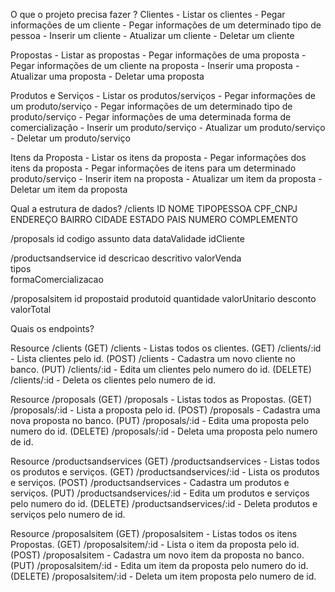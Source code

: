 O  que o projeto precisa fazer ?
 Clientes
			- Listar os clientes
			- Pegar informações de um cliente
			- Pegar informações de um determinado tipo de pessoa
			- Inserir um cliente
			- Atualizar um cliente
			- Deletar um cliente

Propostas
			- Listar as propostas
			- Pegar informações de uma proposta
			- Pegar informações de um cliente na proposta
			- Inserir uma proposta
			- Atualizar uma proposta
			- Deletar uma proposta

Produtos e Serviços
			- Listar os produtos/serviços
			- Pegar informações de um produto/serviço
			- Pegar informações de um determinado tipo de produto/serviço
			- Pegar informações de uma determinada forma de comercialização
			- Inserir um produto/serviço
			- Atualizar um produto/serviço
			- Deletar um produto/serviço  

 Itens da Proposta 
			- Listar os itens da proposta
			- Pegar informações dos itens da proposta
			- Pegar informações de itens para um determinado produto/serviço
			- Inserir item na proposta
			- Atualizar um item da proposta
			- Deletar um item da proposta                              



Qual a estrutura de dados?
/clients
ID
NOME
TIPOPESSOA
CPF_CNPJ
ENDEREÇO
BAIRRO
CIDADE
ESTADO
PAIS
NUMERO
COMPLEMENTO

/proposals
id
codigo
assunto
data
dataValidade
idCliente

/productsandservice
id
descricao
descritivo
valorVenda			
tipos				
formaComercializacao


/proposalsitem
id
propostaid
produtoid
quantidade
valorUnitario
desconto
valorTotal

Quais os endpoints?

Resource /clients
(GET) /clients - Listas todos os clientes.
(GET) /clients/:id - Lista clientes pelo id.
(POST) /clients - Cadastra um novo cliente no banco.
(PUT) /clients/:id  - Edita um clientes pelo numero do id. 
(DELETE) /clients/:id - Deleta os clientes pelo numero de id.

Resource /proposals
(GET) /proposals - Listas todos as Propostas.
(GET) /proposals/:id - Lista a proposta pelo id.
(POST) /proposals - Cadastra uma nova proposta no banco.
(PUT) /proposals/:id  - Edita uma proposta pelo numero do id. 
(DELETE) /proposals/:id - Deleta uma proposta pelo numero de id.

Resource /productsandservices
(GET) /productsandservices - Listas todos os produtos e serviços.
(GET) /productsandservices/:id - Lista os produtos e serviços.
(POST) /productsandservices - Cadastra um produtos e serviços.
(PUT) /productsandservices/:id  - Edita um produtos e serviços pelo numero do id. 
(DELETE) /productsandservices/:id - Deleta produtos e serviços pelo numero de id.



Resource /proposalsitem
(GET) /proposalsitem - Listas todos os itens Propostas.
(GET) /proposalsitem/:id - Lista o item da proposta pelo id.
(POST) /proposalsitem - Cadastra um novo item da proposta no banco.
(PUT) /proposalsitem/:id  - Edita um item da  proposta pelo numero do id. 
(DELETE) /proposalsitem/:id - Deleta um item proposta pelo numero de id.


